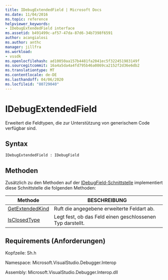 ```yaml
---
title: IDebugExtendedField | Microsoft Docs
ms.date: 11/04/2016
ms.topic: reference
helpviewer_keywords:
- IDebugExtendedField interface
ms.assetid: b491499c-af57-47da-87d6-34b7398f6591
author: acangialosi
ms.author: anthc
manager: jillfra
ms.workload:
- vssdk
ms.openlocfilehash: ad10050aa157b4481fa2041ec5f322451983149f
ms.sourcegitcommit: 16a4a5da4a4fd795b46a0869ca2152f2d36e6db2
ms.translationtype: MT
ms.contentlocale: de-DE
ms.lasthandoff: 04/06/2020
ms.locfileid: "80729040"
---
```

# <a name="idebugextendedfield"></a>IDebugExtendedField
Erweitert die Feldtypen, die zur Unterstützung von generischem Code verfügbar sind.

## <a name="syntax"></a>Syntax

```
IDebugExtendedField : IDebugField
```

## <a name="methods"></a>Methoden
 Zusätzlich zu den Methoden auf der [IDebugField-Schnittstelle](../../../extensibility/debugger/reference/idebugfield.md) implementiert diese Schnittstelle die folgenden Methoden:

|Methode|BESCHREIBUNG|
|------------|-----------------|
|[GetExtendedKind](../../../extensibility/debugger/reference/idebugextendedfield-getextendedkind.md)|Ruft die angegebene erweiterte Feldart ab.|
|[IsClosedType](../../../extensibility/debugger/reference/idebugextendedfield-isclosedtype.md)|Legt fest, ob das Feld einen geschlossenen Typ darstellt.|

## <a name="requirements"></a>Requirements (Anforderungen)
 Kopfzeile: Sh.h

 Namespace: Microsoft.VisualStudio.Debugger.Interop

 Assembly: Microsoft.VisualStudio.Debugger.Interop.dll
